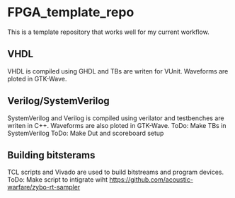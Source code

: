 # FPGA_template_repo

This is a template repository that works well for my current workflow.

## VHDL

VHDL is compiled using GHDL and TBs are writen for VUnit. Waveforms are ploted in GTK-Wave.

## Verilog/SystemVerilog

SystemVerilog and Verilog is compiled using verilator and testbenches are writen in C++. Waveforms are also ploted in GTK-Wave.
ToDo: Make TBs in SystemVerilog
ToDo: Make Dut and scoreboard setup

## Building bitsterams

TCL scripts and Vivado are used to build bitstreams and program devices.
ToDo: Make script to intigrate wiht <https://github.com/acoustic-warfare/zybo-rt-sampler>
